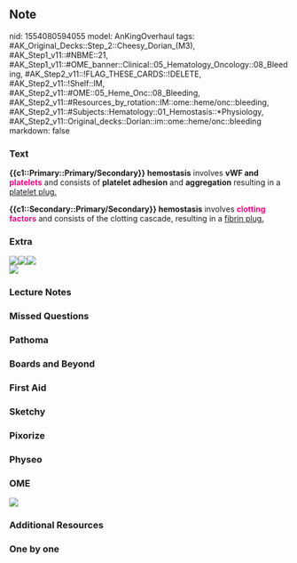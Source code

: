 ## Note
nid: 1554080594055
model: AnKingOverhaul
tags: #AK_Original_Decks::Step_2::Cheesy_Dorian_(M3), #AK_Step1_v11::#NBME::21, #AK_Step1_v11::#OME_banner::Clinical::05_Hematology_Oncology::08_Bleeding, #AK_Step2_v11::!FLAG_THESE_CARDS::!DELETE, #AK_Step2_v11::!Shelf::IM, #AK_Step2_v11::#OME::05_Heme_Onc::08_Bleeding, #AK_Step2_v11::#Resources_by_rotation::IM::ome::heme/onc::bleeding, #AK_Step2_v11::#Subjects::Hematology::01_Hemostasis::*Physiology, #AK_Step2_v11::Original_decks::Dorian::im::ome::heme/onc::bleeding
markdown: false

### Text
<b>{{c1::Primary::Primary/Secondary}} hemostasis</b> involves
<b>vWF and <font color="#FC0280">platelets</font></b> and consists
of <b>platelet adhesion</b> and <b>aggregation</b> resulting in a
<u>platelet plug.</u>
<div>
  <b>{{c1::Secondary::Primary/Secondary}} hemostasis</b> involves
  <b><font color="#FC0280">clotting factors</font></b> and consists
  of the clotting cascade, resulting in a <u>fibrin plug.</u>
</div>

### Extra
<div><img src="paste-235939733438467.jpg"><img src=
"paste-895938767880193.jpg"><img src=
"paste-4525963522080771.jpg"></div>
<div><img src="paste-126568391245827.jpg"></div>

### Lecture Notes


### Missed Questions


### Pathoma


### Boards and Beyond


### First Aid


### Sketchy


### Pixorize


### Physeo


### OME
<div class="ome-widget">
  <a href=
  "https://onlinemeded.org/spa/hematology-oncology/bleeding/acquire?ref=anki">
  <img src="_OME_AnkiFlashcards_Lesson_5.png"></a>
</div>

### Additional Resources


### One by one

